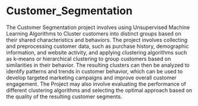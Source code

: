 # Customer_Segmentation
The Customer Segmentation project involves using Unsupervised Machine Learning Algorithms to Cluster customers into distinct groups based on their shared characteristics and behaviors. The project involves collecting and preprocessing customer data, such as purchase history, demographic information, and website activity, and applying clustering algorithms such as k-means or hierarchical clustering to group customers based on similarities in their behavior. The resulting clusters can then be analyzed to identify patterns and trends in customer behavior, which can be used to develop targeted marketing campaigns and improve overall customer engagement. The Project may also involve evaluating the performance of different clustering algorithms and selecting the optimal approach based on the quality of the resulting customer segments.
